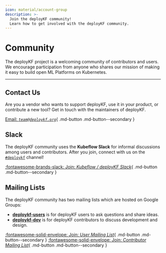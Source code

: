```yaml
---
icon: material/account-group
description: >-
  Join the deployKF community!
  Learn how to get involved with the deployKF community.
---
```


# Community

The deployKF project is a welcoming community of contributors and users.
We encourage participation from anyone who shares our mission of making it easy to build open ML Platforms on Kubernetes.

---

## Contact Us
    
Are you a vendor who wants to support deployKF, use it in your product, or contribute a new tool?
Get in touch with the maintainers of deployKF.
    
[Email: _`team@deploykf.org`_](mailto:team@deploykf.org?subject=%5BPartnerships%5D%20MY_SUBJECT){ .md-button .md-button--secondary }

## Slack

The deployKF community uses the __Kubeflow Slack__ for informal discussions among users and contributors.
After you join, connect with us on the [`#deploykf`](https://kubeflow.slack.com/archives/C054H6WLNCB) channel!

[:fontawesome-brands-slack: Join: _Kubeflow / deployKF Slack_](https://invite.playplay.io/invite?team_id=T7QLHSH6U){ .md-button .md-button--secondary }

## Mailing Lists

The deployKF community has two mailing lists which are hosted on Google Groups:

- [__deploykf-users__](https://groups.google.com/g/deploykf-users) is for deployKF users to ask questions and share ideas.
- [__deploykf-dev__](https://groups.google.com/g/deploykf-dev) is for deployKF contributors to discuss development and design.

[:fontawesome-solid-envelope: Join: _User Mailing List_](https://groups.google.com/g/deploykf-users){ .md-button .md-button--secondary }
[:fontawesome-solid-envelope: Join: _Contributor Mailing List_](https://groups.google.com/g/deploykf-dev){ .md-button .md-button--secondary }
